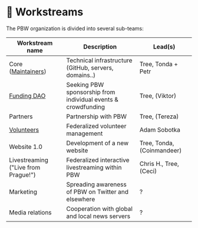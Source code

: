 # 👷 Workstreams

The PBW organization is divided into several sub-teams:

| Workstream name                          | Description                                                   | Lead(s)                    |
| ---------------------------------------- | ------------------------------------------------------------- | -------------------------- |
| Core ([Maintainers](./#pbw-maintainers)) | Technical infrastructure (GitHub, servers, domains..)         | Tree, Tonda + Petr         |
| [Funding DAO](../funding-dao.md)         | Seeking PBW sponsorship from individual events & crowdfunding | Tree, (Viktor)             |
| Partners                                 | Partnership with PBW                                          | Tree, (Tereza)             |
| [Volunteers](../volunteers/)             | Federalized volunteer management                              | Adam Sobotka               |
| Website 1.0                              | Development of a new website                                  | Tree, Tonda, (Coinmandeer) |
| Livestreaming ("Live from Prague!")      | Federalized interactive livestreaming within PBW              | Chris H., Tree, (Ceci)     |
| Marketing                                | Spreading awareness of PBW on Twitter and elsewhere           | ?                          |
| Media relations                          | Cooperation with global and local news servers                | ?                          |

